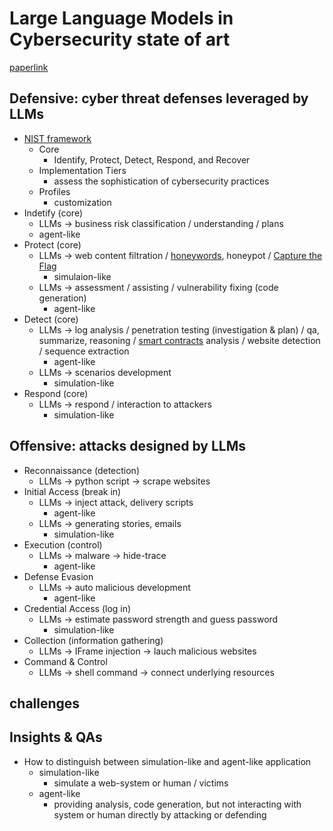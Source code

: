 # Large Language Models in Cybersecurity state of art

[paperlink](https://arxiv.org/abs/2402.00891)

## Defensive: cyber threat defenses leveraged by LLMs
 - [NIST framework](https://en.wikipedia.org/wiki/NIST_Cybersecurity_Framework)
   - Core
     - Identify, Protect, Detect, Respond, and Recover
   - Implementation Tiers
     - assess the sophistication of cybersecurity practices
   - Profiles
     - customization
 - Indetify (core)
   - LLMs $\rightarrow$ business risk classification / understanding / plans
   - agent-like
 - Protect (core)
   - LLMs $\rightarrow$ web content filtration / [honeywords](https://en.wiktionary.org/wiki/honeyword), honeypot / [Capture the Flag](https://en.wikipedia.org/wiki/Capture_the_flag_(cybersecurity))
     - simulaion-like
   - LLMs $\rightarrow$ assessment / assisting / vulnerability fixing (code generation)
     - agent-like
 - Detect (core)
   -  LLMs $\rightarrow$ log analysis / penetration testing (investigation & plan) / qa, summarize, reasoning / [smart contracts](https://en.wikipedia.org/wiki/Smart_contract) analysis / website detection / sequence extraction
      -  agent-like
   -  LLMs $\rightarrow$ scenarios development
      -  simulation-like
-  Respond (core)
   -  LLMs $\rightarrow$ respond / interaction to attackers
      -  simulation-like

## Offensive: attacks designed by LLMs
 - Reconnaissance (detection)
   - LLMs $\rightarrow$ python script $\rightarrow$ scrape websites
 - Initial Access (break in)
   - LLMs $\rightarrow$ inject attack, delivery scripts
     - agent-like
   - LLMs $\rightarrow$ generating stories, emails
     - simulation-like
 - Execution (control)
   - LLMs $\rightarrow$ malware $\rightarrow$ hide-trace
     - agent-like
 - Defense Evasion
   - LLMs $\rightarrow$ auto malicious development 
     - agent-like
 - Credential Access (log in)
   - LLMs $\rightarrow$ estimate password strength and guess password
     - simulation-like
 - Collection (information gathering)
   - LLMs $\rightarrow$ IFrame injection $\rightarrow$ lauch malicious websites
 - Command & Control 
   - LLMs $\rightarrow$ shell command $\rightarrow$ connect underlying resources

## challenges

## Insights & QAs
 - How to distinguish between simulation-like and agent-like application
   - simulation-like
     - simulate a web-system or human / victims
   - agent-like
     - providing analysis, code generation, but not interacting with system or human directly by attacking or defending